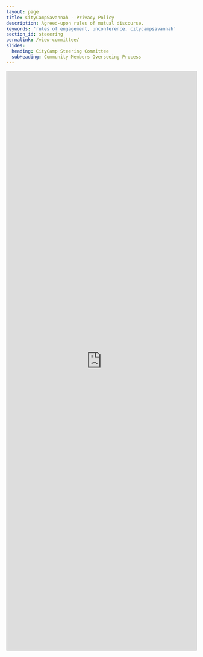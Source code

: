 ```yaml
---
layout: page
title: CityCampSavannah - Privacy Policy
description: Agreed-upon rules of mutual discourse.
keywords: 'rules of engagement, unconference, citycampsavannah'
section_id: steeering
permalink: /view-committee/
slides:
  heading: CityCamp Steering Committee
  subHeading: Community Members Overseeing Process
---
```

<iframe class="airtable-embed" src="https://airtable.com/embed/shr8rmCvnWvJaUkwl?backgroundColor=green&viewControls=on" frameborder="0" onmousewheel="" width="100%" height="1533" style="background: transparent; border: 1px solid #ccc;"></iframe>